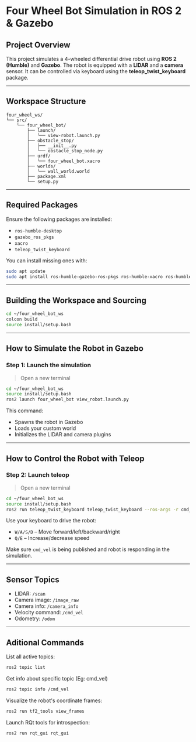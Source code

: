 # Four Wheel Bot Simulation in ROS 2 & Gazebo

## Project Overview

This project simulates a 4-wheeled differential drive robot using **ROS 2 (Humble)** and **Gazebo**. The robot is equipped with a **LIDAR** and a **camera** sensor. It can be controlled via keyboard using the **teleop_twist_keyboard** package. 

---

## Workspace Structure

```
four_wheel_ws/
└── src/
    └── four_wheel_bot/
        ├── launch/
        │   └── view-robot.launch.py          
        ├── obstacle_stop/
        │   ├── __init__.py
        │   └── obstacle_stop_node.py         
        ├── urdf/
        │   └── four_wheel_bot.xacro          
        ├── worlds/
        │   └── wall_world.world              
        ├── package.xml
        └── setup.py
```

---

## Required Packages

Ensure the following packages are installed:
- `ros-humble-desktop`
- `gazebo_ros_pkgs`
- `xacro`
- `teleop_twist_keyboard`

You can install missing ones with:

```bash
sudo apt update
sudo apt install ros-humble-gazebo-ros-pkgs ros-humble-xacro ros-humble-teleop-twist-keyboard
```

---

## Building the Workspace and Sourcing 

```bash
cd ~/four_wheel_bot_ws
colcon build
source install/setup.bash
```

---

## How to Simulate the Robot in Gazebo

### Step 1: Launch the simulation

> Open a new terminal

```bash
cd ~/four_wheel_bot_ws
source install/setup.bash
ros2 launch four_wheel_bot view_robot.launch.py
```

This command:
- Spawns the robot in Gazebo
- Loads your custom world
- Initializes the LIDAR and camera plugins

---

## How to Control the Robot with Teleop

### Step 2: Launch teleop

> Open a new terminal

```bash
cd ~/four_wheel_bot_ws
source install/setup.bash
ros2 run teleop_twist_keyboard teleop_twist_keyboard --ros-args -r cmd_vel:=/teleop_cmd
```

Use your keyboard to drive the robot:
- `W/A/S/D` – Move forward/left/backward/right
- `Q/E` – Increase/decrease speed

Make sure `cmd_vel` is being published and robot is responding in the simulation.

---

## Sensor Topics

- LIDAR: `/scan`
- Camera image: `/image_raw`
- Camera info: `/camera_info`
- Velocity command: `/cmd_vel`
- Odometry: `/odom`

---

## Aditional Commands

List all active topics:

```bash
ros2 topic list
```

Get info about specific topic (Eg: cmd_vel)

```bash
ros2 topic info /cmd_vel
```

Visualize the robot's coordinate frames:

```bash
ros2 run tf2_tools view_frames
```

Launch RQt tools for introspection:

```bash
ros2 run rqt_gui rqt_gui
```
